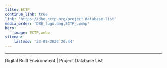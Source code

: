 ```yaml
---
title: ECTP
continue_link: true
link: 'https://dbe.ectp.org/project-database-list'
media_order: 'DBE_logo.png,ECTP_.webp'
hero:
    image: ECTP.webp
sitemap:
    lastmod: '23-07-2024 20:44'
---
```


---
Digital Built Environment | Project Database List 